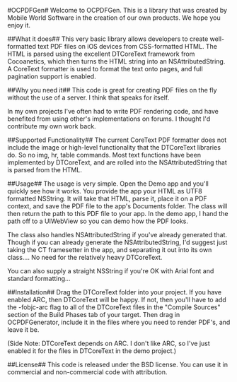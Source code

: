 #OCPDFGen#
Welcome to OCPDFGen.  This is a library that was created by Mobile World Software in the creation of our own products.  We hope you enjoy it.

##What it does##
This very basic library allows developers to create well-formatted text PDF files on iOS devices from CSS-formatted HTML.  The HTML is parsed using the excellent DTCoreText framework from Cocoanetics, which then turns the HTML string into an NSAttributedString.  A CoreText formatter is used to format the text onto pages, and full pagination support is enabled.

##Why you need it##
This code is great for creating PDF files on the fly without the use of a server.  I think that speaks for itself.

In my own projects I've often had to write PDF rendering code, and have benefited from using other's implementations on forums.  I thought I'd contribute my own work back.

##Supported Functionality##
The current CoreText PDF formatter does not include the image or high-level functionality that the DTCoreText libraries do.  So no img, hr, table commands.  Most text functions have been implemented by DTCoreText, and are rolled into the NSAttributedString that is parsed from the HTML.

##Usage##
The usage is very simple.  Open the Demo app and you'll quickly see how it works.  You provide the app your HTML as UTF8 formatted NSString.  It will take that HTML, parse it, place it on a PDF context, and save the PDF file to the app's Documents folder.  The class will then return the path to this PDF file to your app.  In the demo app, I hand the path off to a UIWebView so you can demo how the PDF looks.

The class also handles NSAttributedString if you've already generated that.  Though if you can already generate the NSAttributedString, I'd suggest just taking the CT framesetter in the app, and separating it out into its own class....  No need for the relatively heavy DTCoreText.

You can also supply a straight NSString if you're OK with Arial font and standard formatting...

##Installation##
Drag the DTCoreText folder into your project.  If you have enabled ARC, then DTCoreText will be happy.  If not, then you'll have to add the -fobjc-arc flag to all of the DTCoreText files in the "Compile Sources" section of the Build Phases tab of your target.  Then drag in OCPDFGenerator, include it in the files where you need to render PDF's, and leave it be.

(Side Note: DTCoreText depends on ARC.  I don't like ARC, so I've just enabled it for the files in DTCoreText in the demo project.)

##License##
This code is released under the BSD license.  You can use it in commercial and non-commercial code with attribution.


